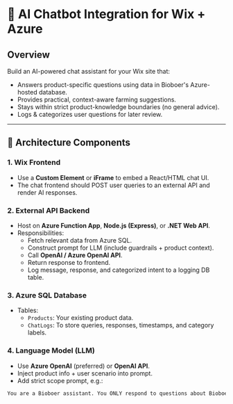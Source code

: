 # 💬 AI Chatbot Integration for Wix + Azure

## Overview
Build an AI-powered chat assistant for your Wix site that:
- Answers product-specific questions using data in Bioboer's Azure-hosted database.
- Provides practical, context-aware farming suggestions.
- Stays within strict product-knowledge boundaries (no general advice).
- Logs & categorizes user questions for later review.

---

## 🧱 Architecture Components

### 1. Wix Frontend
- Use a **Custom Element** or **iFrame** to embed a React/HTML chat UI.
- The chat frontend should POST user queries to an external API and render AI responses.

### 2. External API Backend
- Host on **Azure Function App**, **Node.js (Express)**, or **.NET Web API**.
- Responsibilities:
  - Fetch relevant data from Azure SQL.
  - Construct prompt for LLM (include guardrails + product context).
  - Call **OpenAI / Azure OpenAI API**.
  - Return response to frontend.
  - Log message, response, and categorized intent to a logging DB table.

### 3. Azure SQL Database
- Tables:
  - `Products`: Your existing product data.
  - `ChatLogs`: To store queries, responses, timestamps, and category labels.

### 4. Language Model (LLM)
- Use **Azure OpenAI** (preferred) or **OpenAI API**.
- Inject product info + user scenario into prompt.
- Add strict scope prompt, e.g.:

```txt
You are a Bioboer assistant. You ONLY respond to questions about Bioboer products and their farming applications. Do NOT provide general farming, medical, legal, or unrelated advice.
